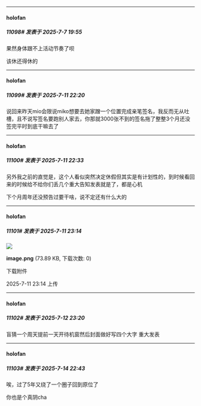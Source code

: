 ﻿
*****

####  holofan  
##### 11098#       发表于 2025-7-7 19:55

果然身体跟不上活动节奏了呗

该休还得休的

*****

####  holofan  
##### 11099#       发表于 2025-7-11 22:20

说回来昨天mio会限说miko想要去她家蹭一个位置完成亲笔签名，我反而无从吐槽，且不说写签名要跑别人家去，你那就3000张不到的签名拖了整整3个月还没签完平时到底干嘛去了


*****

####  holofan  
##### 11100#       发表于 2025-7-11 22:33

另外我之前的直觉是，这个人看似突然决定休假但其实是有计划性的，到时候看回来的时候给不给你们丢几个重大告知发表就是了，都是心机

下个月周年还没预告过要干啥，说不定还有什么大的

*****

####  holofan  
##### 11101#       发表于 2025-7-11 23:14

<img src="https://img.stage1st.com/forum/202507/11/231415cjpsz11qze7p1jhk.png" referrerpolicy="no-referrer">

<strong>image.png</strong> (73.89 KB, 下载次数: 0)

下载附件

2025-7-11 23:14 上传


*****

####  holofan  
##### 11102#       发表于 2025-7-12 23:20

盲猜一个周天提前一天开待机窗然后封面做好写四个大字 重大发表 

*****

####  holofan  
##### 11103#       发表于 2025-7-14 22:43

唉，过了5年又绕了一个圈子回到原位了

你也是个真阴cha

